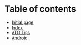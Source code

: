 # Table of contents

* [Initial page](README.md)
* [Index](index.md)
* [ATO Tips](ato-tips.md)
* [Android](android.md)

